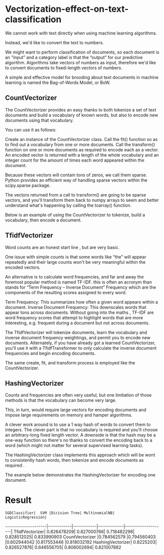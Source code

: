 # Vectorization-effect-on-text-classification

We cannot work with text directly when using machine learning algorithms.

Instead, we'd like to convert the text to numbers.

We might want to perform classification of documents, so each document is an “input” and a category label is that the “output” for our predictive algorithm. Algorithms take vectors of numbers as input, therefore we'd like to convert documents to fixed-length vectors of numbers.

A simple and effective model for brooding about text documents in machine learning is named the Bag-of-Words Model, or BoW.

## CountVectorizer
The CountVectorizer provides an easy thanks to both tokenize a set of text documents and build a vocabulary of known words, but also to encode new documents using that vocabulary.

You can use it as follows:

Create an instance of the CountVectorizer class.
Call the fit() function so as to find out a vocabulary from one or more documents.
Call the transform() function on one or more documents as required to encode each as a vector.
An encoded vector is returned with a length of the whole vocabulary and an integer count for the amount of times each word appeared within the document.

Because these vectors will contain tons of zeros, we call them sparse. Python provides an efficient way of handling sparse vectors within the scipy.sparse package.

The vectors returned from a call to transform() are going to be sparse vectors, and you'll transform them back to numpy arrays to seem and better understand what's happening by calling the toarray() function.

Below is an example of using the CountVectorizer to tokenize, build a vocabulary, then encode a document.


## TfidfVectorizer

Word counts are an honest start line , but are very basic.

One issue with simple counts is that some words like “the” will appear repeatedly and their large counts won't be very meaningful within the encoded vectors.

An alternative is to calculate word frequencies, and far and away the foremost popular method is named TF-IDF. this is often an acronym than stands for “Term Frequency – Inverse Document” Frequency which are the components of the resulting scores assigned to every word.

Term Frequency: This summarizes how often a given word appears within a document.
Inverse Document Frequency: This downscales words that appear tons across documents.
Without going into the maths , TF-IDF are word frequency scores that attempt to highlight words that are more interesting, e.g. frequent during a document but not across documents.

The TfidfVectorizer will tokenize documents, learn the vocabulary and inverse document frequency weightings, and permit you to encode new documents. Alternately, if you have already got a learned CountVectorizer, you'll use it with a TfidfTransformer to only calculate the inverse document frequencies and begin encoding documents.

The same create, fit, and transform process is employed like the CountVectorizer.


## HashingVectorizer
Counts and frequencies are often very useful, but one limitation of those methods is that the vocabulary can become very large.

This, in turn, would require large vectors for encoding documents and impose large requirements on memory and hamper algorithms.

A clever work around is to use a 1 way hash of words to convert them to integers. The clever part is that no vocabulary is required and you'll choose an arbitrary-long fixed length vector. A downside is that the hash may be a one-way function so there's no thanks to convert the encoding back to a word (which might not matter for several supervised learning tasks).

The HashingVectorizer class implements this approach which will be wont to consistently hash words, then tokenize and encode documents as required .

The example below demonstrates the HashingVectorizer for encoding one document.


# Result
	SGDClassifier|	SVM	|Dicision Tree|	MultinomialNB|	LogisticRegression|
---------------------|------------|------------|-------------|--------------------|
TfidfVectorizer|	0.826478209|	0.827000766|	0.718482298|	0.828512025|	0.833990903
CountVectorizer	|0.784562579	|0.794560403	|0.602944042	|0.817553446	|0.818032192
HashingVectorizer|	0.8225203|	0.826527876|	0.646556705|	0.806002694|	0.821007882

